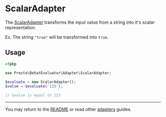 # ScalarAdapter

The [ScalarAdapter][1] transforms the input value from a string into it's scalar representation.

Ex. The string `"true"` will be transformed into `true`.

## Usage

```php
<?php

use Presta\BehatEvaluator\Adapter\ScalarAdapter;

$evaluate = new ScalarAdapter();
$value = $evaluate('123');

// $value is equal to 123
```

---

You may return to the [README][2] or read other [adapters][3] guides.

[1]: ../../src/Adapter/ScalarAdapter.php
[2]: ../../README.md
[3]: ../adapters/
